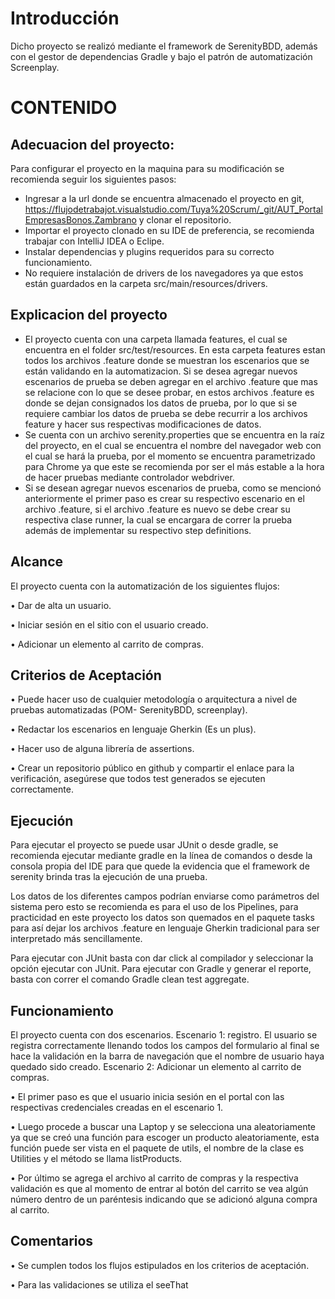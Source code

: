 # Introducción
Dicho proyecto se realizó mediante el framework de SerenityBDD, además con el gestor de dependencias Gradle y bajo el patrón de automatización Screenplay.  

# CONTENIDO
##	Adecuacion del proyecto: 
Para configurar el proyecto en la maquina para su modificación se recomienda seguir los siguientes pasos:
- Ingresar a la url donde se encuentra almacenado el proyecto en git, https://flujodetrabajot.visualstudio.com/Tuya%20Scrum/_git/AUT_PortalEmpresasBonos.Zambrano
y clonar el repositorio.
- Importar el proyecto clonado en su IDE de preferencia, se recomienda trabajar con IntelliJ IDEA o Eclipe.
- Instalar dependencias y plugins requeridos para su correcto funcionamiento. 
- No requiere instalación de drivers de los navegadores ya que estos están guardados en la carpeta src/main/resources/drivers.

## Explicacion del proyecto
- El proyecto cuenta con una carpeta llamada features, el cual se encuentra en el folder src/test/resources. En esta carpeta features estan todos los archivos .feature donde se muestran los escenarios que se están validando en la automatizacion. 
Si se desea agregar nuevos escenarios de prueba se deben agregar en el archivo .feature que mas se relacione con lo que se desee probar, en estos archivos .feature es donde se dejan consignados los datos de prueba, por lo que si se requiere cambiar los datos de prueba se debe recurrir a los archivos feature y hacer sus respectivas modificaciones de datos.
- Se cuenta con un archivo serenity.properties que se encuentra en la raíz del proyecto, en el cual se encuentra el nombre del navegador web con el cual se hará la prueba, por el momento se encuentra parametrizado para Chrome ya que este se recomienda por ser el más estable a la hora de hacer pruebas mediante controlador webdriver.
- Si se desean agregar nuevos escenarios de prueba, como se mencionó anteriormente el primer paso es crear su respectivo escenario en el archivo .feature, si el archivo .feature es nuevo se debe crear su respectiva clase runner, la cual se encargara de correr la prueba además de implementar su respectivo step definitions.

## Alcance
El proyecto cuenta con la automatización de los siguientes flujos:

• Dar de alta un usuario. 

• Iniciar sesión en el sitio con el usuario creado. 

• Adicionar un elemento al carrito de compras.

## Criterios de Aceptación

• Puede hacer uso de cualquier metodología o arquitectura a nivel de pruebas automatizadas (POM- SerenityBDD, screenplay). 

• Redactar los escenarios en lenguaje Gherkin (Es un plus).

• Hacer uso de alguna librería de assertions. 

• Crear un repositorio público en github y compartir el enlace para la verificación, asegúrese que todos test generados se ejecuten correctamente.

## Ejecución
Para ejecutar el proyecto se puede usar JUnit o desde gradle, se recomienda ejecutar mediante gradle en la línea de comandos o desde la consola propia del IDE para que quede la evidencia que el framework de serenity brinda tras la ejecución de una prueba.

Los datos de los diferentes campos podrían enviarse como parámetros del sistema pero esto se recomienda es para el uso de los Pipelines, para practicidad en este proyecto los datos son quemados en el paquete tasks para así dejar los archivos .feature en lenguaje Gherkin tradicional para ser interpretado más sencillamente.

Para ejecutar con JUnit basta con dar click al compilador y seleccionar la opción ejecutar con JUnit.
Para ejecutar con Gradle y generar el reporte, basta con correr el comando Gradle clean test aggregate.

## Funcionamiento
El proyecto cuenta con dos escenarios.
Escenario 1: registro.
	El usuario se registra correctamente llenando todos los campos del formulario al final se hace la validación en la barra de navegación que el nombre de usuario haya quedado sido creado.
Escenario 2: Adicionar un elemento al carrito de compras.

• El primer paso es que el usuario inicia sesión en el portal con las respectivas credenciales creadas en el escenario 1.

• Luego procede a buscar una Laptop y se selecciona una aleatoriamente ya que se creó    una función para escoger un producto
aleatoriamente, esta función puede ser vista en el paquete de utils, el nombre de la clase es Utilities y el método se llama listProducts.

• Por último se agrega el archivo al carrito de compras y la respectiva validación es que al momento de entrar al botón del carrito se vea algún número dentro de un paréntesis indicando que se adicionó alguna compra al carrito.

## Comentarios
• Se cumplen todos los flujos estipulados en los criterios de aceptación.

• Para las validaciones se utiliza el seeThat
